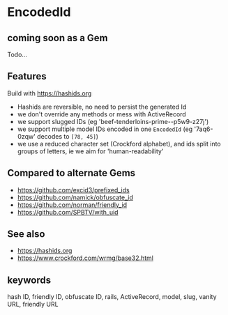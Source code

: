 # EncodedId 

## coming soon as a Gem

Todo...

## Features

Build with https://hashids.org

* Hashids are reversible, no need to persist the generated Id 
* we don't override any methods or mess with ActiveRecord 
* we support slugged IDs (eg 'beef-tenderloins-prime--p5w9-z27j') 
* we support multiple model IDs encoded in one `EncodedId` (eg '7aq6-0zqw' decodes to `[78, 45]`)
* we use a reduced character set (Crockford alphabet), 
  and ids split into groups of letters, ie we aim for 'human-readability'


## Compared to alternate Gems

- https://github.com/excid3/prefixed_ids
- https://github.com/namick/obfuscate_id
- https://github.com/norman/friendly_id
- https://github.com/SPBTV/with_uid

## See also

- https://hashids.org
- https://www.crockford.com/wrmg/base32.html


## keywords 
hash ID, friendly ID, obfuscate ID, rails, ActiveRecord, model, slug, vanity URL, friendly URL
